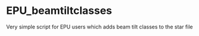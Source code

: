 # EPU_beamtiltclasses
Very simple script for EPU users which adds beam tilt classes to the star file
